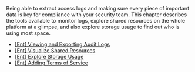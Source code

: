 Being able to extract access logs and making sure every piece of important data is key for compliance with your security team. This chapter describes the tools available to monitor logs, explore shared resources on the whole platform at a glimpse, and also explore storage usage to find out who is using most space.

- [[Ent] Viewing and Exporting Audit Logs](../ent-viewing-and-exporting-audit-logs/)
- [[Ent] Visualize Shared Resources](../ent-visualize-shared-resources/)
- [[Ent] Explore Storage Usage](../ent-explore-storage-usage/)
- [[Ent] Adding Terms of Service](../ent-adding-terms-of-service/)
